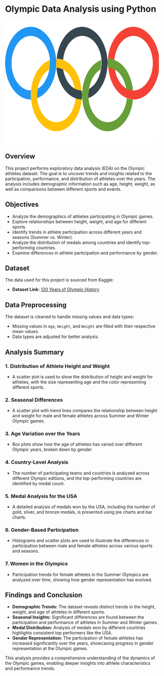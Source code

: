 # Olympic Data Analysis using Python

<img src="https://github.com/sonusinha1707/EDA-Projects/blob/main/Olympics_EDA_With_Streamlit_Dashboard_Project/logo.png" height="400" width="800" >

## Overview
This project performs exploratory data analysis (EDA) on the Olympic athletes dataset. The goal is to uncover trends and insights related to the participation, performance, and distribution of athletes over the years. The analysis includes demographic information such as age, height, weight, as well as comparisons between different sports and events.

## Objectives

- Analyze the demographics of athletes participating in Olympic games.
- Explore relationships between height, weight, and age for different sports.
- Identify trends in athlete participation across different years and seasons (Summer vs. Winter).
- Analyze the distribution of medals among countries and identify top-performing countries.
- Examine differences in athlete participation and performance by gender.

## Dataset

The data used for this project is sourced from Kaggle:

- **Dataset Link:** [120 Years of Olympic History](https://www.kaggle.com/datasets/heesoo37/120-years-of-olympic-history-athletes-and-results/data)

## Data Preprocessing

The dataset is cleaned to handle missing values and data types:

- Missing values in `Age`, `Height`, and `Weight` are filled with their respective mean values.
- Data types are adjusted for better analysis.

## Analysis Summary

### 1. Distribution of Athlete Height and Weight

- A scatter plot is used to show the distribution of height and weight for athletes, with the size representing age and the color representing different sports.

### 2. Seasonal Differences

- A scatter plot with trend lines compares the relationship between height and weight for male and female athletes across Summer and Winter Olympic games.

### 3. Age Variation over the Years

- Box plots show how the age of athletes has varied over different Olympic years, broken down by gender.

### 4. Country-Level Analysis

- The number of participating teams and countries is analyzed across different Olympic editions, and the top-performing countries are identified by medal count.

### 5. Medal Analysis for the USA

- A detailed analysis of medals won by the USA, including the number of gold, silver, and bronze medals, is presented using pie charts and bar charts.

### 6. Gender-Based Participation

- Histograms and scatter plots are used to illustrate the differences in participation between male and female athletes across various sports and seasons.

### 7. Women in the Olympics

- Participation trends for female athletes in the Summer Olympics are analyzed over time, showing how gender representation has evolved.

## Findings and Conclusion

- **Demographic Trends:** The dataset reveals distinct trends in the height, weight, and age of athletes in different sports.
- **Seasonal Insights:** Significant differences are found between the participation and performance of athletes in Summer and Winter games.
- **Medal Distribution:** Analysis of medals won by different countries highlights consistent top performers like the USA.
- **Gender Representation:** The participation of female athletes has increased significantly over the years, showcasing progress in gender representation at the Olympic games.

This analysis provides a comprehensive understanding of the dynamics of the Olympic games, enabling deeper insights into athlete characteristics and performance trends.
